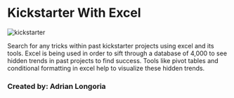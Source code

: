# Kickstarter With Excel

![kickstarter](https://user-images.githubusercontent.com/86754216/153980355-275c68ca-9bd5-4f6d-8fd0-539427a8c25c.PNG)


Search for any tricks within past kickstarter projects using excel and its tools.
Excel is being used in order to sift through a database of 4,000 to see hidden trends in past projects to find success.
Tools like pivot tables and conditional formatting in excel help to visualize these hidden trends. 

### Created by: Adrian Longoria

